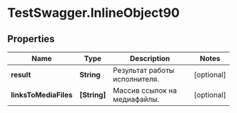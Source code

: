 # TestSwagger.InlineObject90

## Properties

Name | Type | Description | Notes
------------ | ------------- | ------------- | -------------
**result** | **String** | Результат работы исполнителя. | [optional] 
**linksToMediaFiles** | **[String]** | Массив ссылок на медиафайлы. | [optional] 


